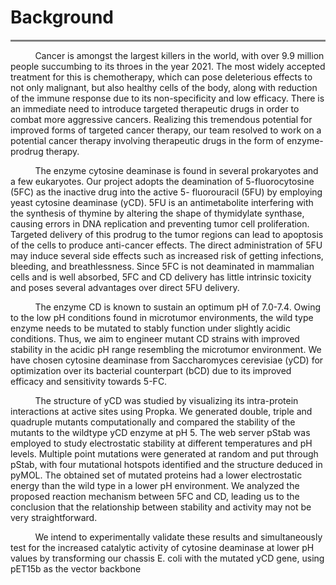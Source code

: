 # Background
<hr style="height:3px;border:none;color:#808080;background-color:#808080;" />
&nbsp;&nbsp;&nbsp;&nbsp;&nbsp;&nbsp;&nbsp;&nbsp;&nbsp;&nbsp;Cancer is amongst the largest killers in the world, with over 9.9 million people succumbing to its throes in the year 2021. The most widely accepted treatment for this is chemotherapy, which can pose deleterious effects to not only malignant, but also healthy cells of the body, along with reduction of the immune response due to its non-specificity and low efficacy. There is an immediate need to introduce targeted therapeutic drugs in order to combat more aggressive cancers. Realizing this tremendous potential for improved forms of targeted cancer therapy, our team resolved to work on a potential cancer therapy involving therapeutic drugs in the form of enzyme-prodrug therapy.

&nbsp;&nbsp;&nbsp;&nbsp;&nbsp;&nbsp;&nbsp;&nbsp;&nbsp;&nbsp;The enzyme cytosine deaminase is found in several prokaryotes and a few eukaryotes. Our project adopts the deamination of 5-fluorocytosine (5FC) as the inactive drug into the active 5- fluorouracil (5FU) by employing yeast cytosine deaminase (yCD). 5FU is an antimetabolite interfering with the synthesis of thymine by altering the shape of thymidylate synthase, causing errors in DNA replication and preventing tumor cell proliferation. Targeted delivery of this prodrug to the tumor regions can lead to apoptosis of the cells to produce anti-cancer effects. The direct administration of 5FU may induce several side effects such as increased risk of getting infections, bleeding, and breathlessness. Since 5FC is not deaminated in mammalian cells and is well absorbed, 5FC and CD delivery has little intrinsic toxicity and poses several advantages over direct 5FU delivery. 

&nbsp;&nbsp;&nbsp;&nbsp;&nbsp;&nbsp;&nbsp;&nbsp;&nbsp;&nbsp;The enzyme CD is known to sustain an optimum pH of 7.0-7.4. Owing to the low pH conditions found in microtumor environments, the wild type enzyme needs to be mutated to stably function under slightly acidic conditions. Thus, we aim to engineer mutant CD strains with improved stability in the acidic pH range resembling the microtumor environment. We have chosen cytosine deaminase from Saccharomyces cerevisiae (yCD) for optimization over its bacterial counterpart (bCD) due to its improved efficacy and sensitivity towards 5-FC.

&nbsp;&nbsp;&nbsp;&nbsp;&nbsp;&nbsp;&nbsp;&nbsp;&nbsp;&nbsp;The structure of yCD was studied by visualizing its intra-protein interactions at active sites using Propka. We generated double, triple and quadruple mutants computationally and compared the stability of the mutants to the wildtype yCD enzyme at pH 5. The web server pStab was employed to study electrostatic stability at different temperatures and pH levels. Multiple point mutations were generated at random and put through pStab, with four mutational hotspots identified and the structure deduced in pyMOL. The obtained set of mutated proteins had a lower electrostatic energy than the wild type in a lower pH environment. We analyzed the proposed reaction mechanism between 5FC and CD, leading us to the conclusion that the relationship between stability and activity may not be very straightforward.

&nbsp;&nbsp;&nbsp;&nbsp;&nbsp;&nbsp;&nbsp;&nbsp;&nbsp;&nbsp;We intend to experimentally validate these results and simultaneously test for the increased catalytic activity of cytosine deaminase at lower pH values by transforming our chassis E. coli with the mutated yCD gene, using pET15b as the vector backbone